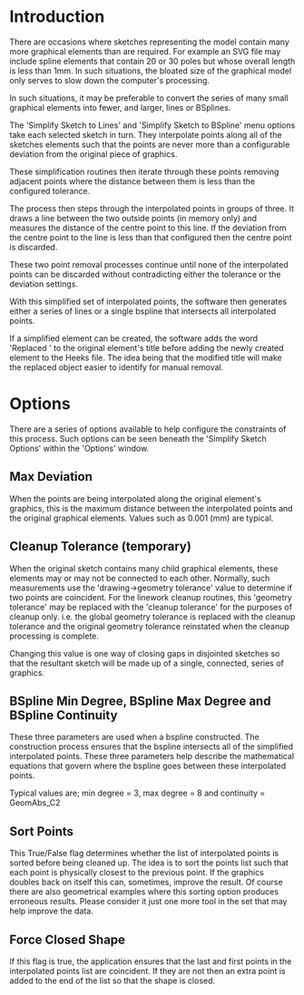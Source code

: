 # Introduction #

There are occasions where sketches representing the model contain many more graphical elements than are required.  For example an SVG file may include spline elements that contain 20 or 30 poles but whose overall length is less than 1mm.  In such situations, the bloated size of the graphical model only serves to slow down the computer's processing.

In such situations, it may be preferable to convert the series of many small graphical elements into fewer, and larger, lines or BSplines.

The 'Simplify Sketch to Lines' and 'Simplify Sketch to BSpline' menu options take each selected sketch in turn.  They interpolate points along all of the sketches elements such that the points are never more than a configurable deviation from the original piece of graphics.

These simplification routines then iterate through these points removing adjacent points where the distance between them is less than the configured tolerance.

The process then steps through the interpolated points in groups of three.  It draws a line between the two outside points (in memory only) and measures the distance of the centre point to this line.  If the deviation from the centre point to the line is less than that configured then the centre point is discarded.

These two point removal processes continue until none of the interpolated points can be discarded without contradicting either the tolerance or the deviation settings.

With this simplified set of interpolated points, the software then generates either a series of lines or a single bspline that intersects all interpolated points.

If a simplified element can be created, the software adds the word 'Replaced ' to the original element's title before adding the newly created element to the Heeks file.  The idea being that the modified title will make the replaced object easier to identify for manual removal.


# Options #

There are a series of options available to help configure the constraints of this process.  Such options can be seen beneath the 'Simplify Sketch Options' within the 'Options' window.

## Max Deviation ##

When the points are being interpolated along the original element's graphics, this is the maximum distance between the interpolated points and the original graphical elements.  Values such as 0.001 (mm) are typical.

## Cleanup Tolerance (temporary) ##

When the original sketch contains many child graphical elements, these elements may or may not be connected to each other.  Normally, such measurements use the 'drawing->geometry tolerance' value to determine if two points are coincident.  For the linework cleanup routines, this 'geometry tolerance' may be replaced with the 'cleanup tolerance' for the purposes of cleanup only.  i.e. the global geometry tolerance is replaced with the cleanup tolerance and the original geometry tolerance reinstated when the cleanup processing is complete.

Changing this value is one way of closing gaps in disjointed sketches so that the resultant sketch will be made up of a single, connected, series of graphics.

## BSpline Min Degree, BSpline Max Degree and BSpline Continuity ##

These three parameters are used when a bspline constructed.  The construction process ensures that the bspline intersects all of the simplified interpolated points.  These three parameters help describe the mathematical equations that govern where the bspline goes between these interpolated points.

Typical values are;  min degree = 3, max degree = 8 and continuity = GeomAbs\_C2

## Sort Points ##

This True/False flag determines whether the list of interpolated points is sorted before being cleaned up.  The idea is to sort the points list such that each point is physically closest to the previous point.  If the graphics doubles back on itself this can, sometimes, improve the result.  Of course there are also geometrical examples where this sorting option produces erroneous results.  Please consider it just one more tool in the set that may help improve the data.

## Force Closed Shape ##

If this flag is true, the application ensures that the last and first points in the interpolated points list are coincident.  If they are not then an extra point is added to the end of the list so that the shape is closed.